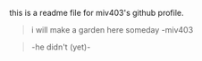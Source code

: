 this is a readme file for miv403's github profile.

> i will make a garden here someday
>   -miv403
 
> -he didn't (yet)-